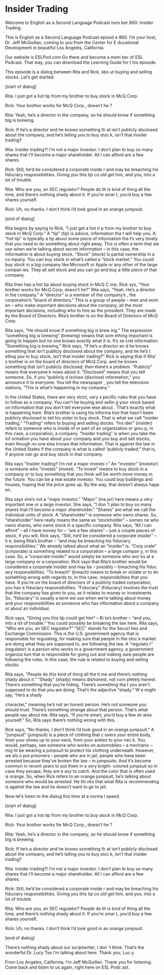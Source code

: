 # Insider Trading

Welcome to English as a Second Language Podcast num ber 860: Insider Trading.

This is English as a Second Language Podcast episod e 860. I’m your host, Dr. Jeff McQuillan, coming to you from the Center for E ducational Development in beautiful Los Angeles, California.

Our website is ESLPod.com Go there and become a mem ber of ESL Podcast. That way, you can download the Learning Guide for t his episode.

This episode is a dialog between Rita and Rick, abo ut buying and selling stocks. Let’s get started.

[start of dialog]

Rita:  I just got a hot tip from my brother to buy stock in McQ Corp.

Rick:  Your brother works for McQ Corp., doesn’t he ?

Rita:  Yeah, he’s a director in the company, so he should know if something big is brewing.

Rick:  If he’s a director and he knows something th at isn’t publicly disclosed about the company, and he’s telling you to buy stoc k, isn’t that insider trading?

Rita:  Insider trading?!  I’m not a major investor.   I don’t plan to buy so many shares that I’ll become a major shareholder.  All I  can afford are a few shares.

Rick:  Still, he’d be considered a corporate inside r and may be breaching his fiduciary responsibilities.  Giving you this tip co uld get him, and you, into a lot of trouble.

Rita:  Who are you, an SEC regulator?  People do th is kind of thing all the time, and there’s nothing shady about it.  If you’re smar t, you’d buy a few shares yourself.

Rick:  Uh, no thanks.  I don’t think I’d look good in an orange jumpsuit.

[end of dialog]

Rita begins by saying to Rick, “I just got a hot ti p from my brother to buy stock in McQ Corp.” A “tip” (tip) is advice, information tha t will help you. A “hot tip” is typically a tip about some piece of information tha t’s very timely that you need to do something about right away. This is often a term  that we use when we’re talking about secret information – in this case, the information is about buying stock. “Stock” (stock) is partial ownership in a co mpany. You can buy stock in what’s called a “stock market.” You could buy stock  in a big company like Microsoft or Apple or any other of the large compan ies. They all sell stock and you can go and buy a little piece of that company.

Rita then has a hot tip about buying stock in McQ C orp. Rick sys, “Your brother works for McQ Corp. doesn’t he?” Rita says, “Yeah. He’s a director in the company.” A “director” is a member of the company’s , the corporation’s “board of directors.” This is a group of people – men and wom en – who make important decisions about the company, all the most important  decisions, including who to hire as the president. They are made by the Board of Directors. Rita’s brother is on the Board of Directors of McQ Corp.

Rita says, “He should know if something big is brew ing.” The expression “something big is brewing” (brewing) means that som ething important is going to happen but no one knows exactly what it is. It’s se cret information. “Something big is brewing.”  Rick says, “If he’s a director an d he knows something that isn’t publicly disclosed about the company, and he he’s t elling you to buy stock, isn’t that insider trading?” Rick is saying that if Rita’ s brother is on the board of directors of McQ Corp. and he knows something that isn’t publicly disclosed, then there’s a problem. “Publicly” means that everyone k nows about it. “Disclosed” means that you tell someone. So, if you “publicly d isclose (disclose) information,” you announce it to everyone. You tell the newspaper , you tell the television stations, “This is what’s happening in my company.”

In the United States, there are very strict, very s pecific rules that you have to follow as a company. You can’t be buying and sellin g your stock based on information that you don’t tell everyone else about . That’s exactly what is happening here. Rita’s brother is using his informa tion that hasn’t been publicly disclosed to tell his sister to buy stock. That is what we call “insider trading.” “Trading” refers to buying and selling stocks. “Ins ider” (insider) refers to someone who is inside of or part of an organization or grou p, in this case, a corporation, a company. “Insider trading” is when you take the inf ormation you have about your company and you buy and sell stocks, even though no  one else knows that information. That is against the law in the United States if the company is what is called “publicly traded;” that is, if anyone can go  and buy stock in that company.

Rita says “Insider trading? I’m not a major investo r.” An “investor” (investor) is someone who “invests” (invest). “To invest” means to buy stock in a company or to buy something that you think will be worth more money in the future. You can be a real estate investor. You could buy buildings and houses, hoping that the price goes up. By the way, that doesn’t always happ en.

Rita says she’s not a “major investor.” “Major” (ma jor) here means a very important one or a large investor. She says, “I don ’t plan to buy so many shares that I’ll become a major shareholder.” “Shares” are  what we call the individual units of stock. A “shareholder” is someone who owns  shares. So, “shareholder” here really means the same as “stockholder” – someo ne who owns shares, who owns stock in a specific company. Rita says, “All I  can afford” – all I have money for – “are a few shares” – just a couple pieces of stock, if you will. Rick says, “Still, he’d be considered a corporate insider” – h e, being Rita’s brother – “and may be breaching his fiduciary responsibilities.” We already talked about what an “insider” is. “Corp orate” (corporate) is something related to a corporation – a large compan y, in this case. So, a “corporate insider” would simply be someone who wor ks at a large company or a corporation. Rick says that Rita’s brother would be  considered a corporate insider and may be – possibly – breaching his fiduc iary responsibilities. “To breach” (breach) means to break or violate or to do  something wrong with regards to, in this case, responsibilities that you  have. If you’re on the board of directors of a publicly traded corporation, you hav e fiduciary responsibilities. “Fiduciary” (fiduciary) involves the trust that the  company has given to you, as it relates to money or investments. So, “fiduciary” is  usually a term we use when we’re talking about money and your responsibilities  as someone who has information about a company or about an individual.

Rick says, “Giving you this tip could get him” – Ri ta’s brother – “and you, into a lot of trouble.” You could possibly be breaking the  law here. Rita says, “Who are you, an SEC regulator?” “SEC” stands for the Securi ties and Exchange Commission. This is the U.S. government agency that  is responsible for regulating, for making sure that people in the stoc k market are doing what they are supposed to, are following the law. A “regulato r” (regulator) is a person who works in a government agency, a government organiza tion that is responsible for going out and making sure people are following the rules. In this case, the rule is related to buying and selling stocks.

Rita says, “People do this kind of thing all the ti me and there’s nothing shady about it.” “Shady” (shady) means dishonest, not com pletely honest. There’s something that you’re hiding. There’s something tha t you aren’t supposed to do that you are doing. That’s the adjective “shady.” W e might say, “He’s a shady

character,” meaning he’s not an honest person. He’s  not someone you should trust. There’s something strange about that person.  That’s what people say about me. Rita says, “If you’re smart, you’d buy a few sh ares yourself.” So, Rita says there’s nothing wrong with this.

Rick says, “No thanks, I don’t think I’d look good in an orange jumpsuit.” A “jumpsuit” (jumpsuit) is a piece of clothing that c overs your entire body, from your shoes up to your neck, from your ankles to your nec k. You would, perhaps, see someone who works on automobiles – a mechanic – mig ht be wearing a jumpsuit to protect his clothing underneath. However, we als o put prisoners – people who are in jail, people who have been arrested because they’ve broken the law – in jumpsuits. And it’s become common in recent years to put them in a very bright- colored jumpsuit so in case they escape, they are e asy to catch. And the color that is often used is orange. So, when Rick refers to an orange jumpsuit, he’s talking about someone who would be arrested. He thi nks that what Rita is recommending is against the law and he doesn’t want  to go to jail.

Now let’s listen to the dialog this time at a norma l speed.

[start of dialog]

Rita:  I just got a hot tip from my brother to buy stock in McQ Corp.

Rick:  Your brother works for McQ Corp., doesn’t he ?

Rita:  Yeah, he’s a director in the company, so he should know if something big is brewing.

Rick:  If he’s a director and he knows something th at isn’t publicly disclosed about the company, and he’s telling you to buy stoc k, isn’t that insider trading?

Rita:  Insider trading?!  I’m not a major investor.   I don’t plan to buy so many shares that I’ll become a major shareholder.  All I  can afford are a few shares.

Rick:  Still, he’d be considered a corporate inside r and may be breaching his fiduciary responsibilities.  Giving you this tip co uld get him, and you, into a lot of trouble.

Rita:  Who are you, an SEC regulator?  People do th is kind of thing all the time, and there’s nothing shady about it.  If you’re smar t, you’d buy a few shares yourself.

Rick:  Uh, no thanks.  I don’t think I’d look good in an orange jumpsuit.

[end of dialog]

There’s nothing shady about our scriptwriter, I don ’t think. That’s the wonderful Dr. Lucy Tse I’m talking about here. Thank you, Luc y.

From Los Angeles, California, I’m Jeff McQuillan. Thank you for listening. Come back and listen to us again, right here on ESL Podc ast.



